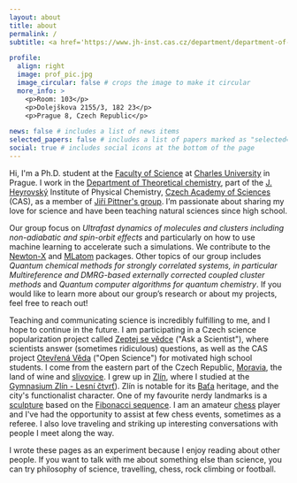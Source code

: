 ```yaml
---
layout: about
title: about
permalink: /
subtitle: <a href='https://www.jh-inst.cas.cz/department/department-of-theoretical-chemistry#department'>J. Heyrovský Institute of Physical Chemistry, Academy of Sciences of the Czech Republic</a><br><a href='https://physchem.cz/'>Department of Physical and Macromolecular Chemistry, Faculty of Sciences, Charles University</a><br> <strong>&#35; Machine Learning &#35; Nonadiabatic Molecular Dynamics &#35; Quantum Chemistry &#35; Excited States</strong>.

profile:
  align: right
  image: prof_pic.jpg
  image_circular: false # crops the image to make it circular
  more_info: >
    <p>Room: 103</p>
    <p>Dolejškova 2155/3, 182 23</p>
    <p>Prague 8, Czech Republic</p>

news: false # includes a list of news items
selected_papers: false # includes a list of papers marked as "selected={true}"
social: true # includes social icons at the bottom of the page
---
```


Hi, I'm a Ph.D. student at the [Faculty of Science](https://natur.cuni.cz/en) at [Charles University](https://en.wikipedia.org/wiki/Charles_University) in Prague. I work in the [Department of Theoretical chemistry](https://www.jh-inst.cas.cz/department/department-of-theoretical-chemistry#department), part of the [J. Heyrovský](https://en.wikipedia.org/wiki/Jaroslav_Heyrovsk%C3%BD) Institute of Physical Chemistry, [Czech Academy of Sciences](https://www.avcr.cz/en/) (CAS), as a member of [Jiří Pittner's group](https://www.jh-inst.cas.cz/~pittner/). I’m passionate about sharing my love for science and have been teaching natural sciences since high school. 

Our group focus on *Ultrafast dynamics of molecules and clusters including non-adiabatic and spin-orbit effects* and particularly on how to use machine learning to accelerate such a simulations. We contribute to the [Newton-X](https://newtonx.org/) and [MLatom](http://mlatom.com/) packages. Other topics of our group includes *Quantum chemical methods for strongly correlated systems, in particular Multireference and DMRG-based externally corrected coupled cluster methods* and *Quantum computer algorithms for quantum chemistry*.
If you would like to learn more about our group’s research  or about my projects, feel free to reach out!

Teaching and communicating science is incredibly fulfilling to me, and I hope to continue in the future.
I am participating in a Czech science popularization project called [Zeptej se vědce](https://zeptejsevedce.cz/) ("Ask a Scientist"), where scientists answer (sometimes ridiculous) questions, as well as the CAS project [Otevřená Věda](https://www.otevrenaveda.cz/cs/index.html) ("Open Science") for motivated high school students. I come from the eastern part of the Czech Republic, [Moravia](https://en.wikipedia.org/wiki/Moravia), the land of wine and [slivovice](https://en.wikipedia.org/wiki/Slivovitz). I grew up in [Zlín](https://en.wikipedia.org/wiki/Zl%C3%ADn), where I studied at the [Gymnasium Zlín - Lesní čtvrť](https://www.gymzl.cz/en/)). Zlín is notable for its [Baťa](https://en.wikipedia.org/wiki/Bata_Corporation) heritage, and the city's functionalist character. One of my favourite nerdy landmarks is a [sculpture](https://www.google.com/search?q=velk%C3%BD+fibonacci&client=firefox-b-d&sxsrf=ALiCzsZIh4h6ZRc-rxthav5tN6aC8Z3LgA:1669505332124&source=lnms&tbm=isch&sa=X&ved=2ahUKEwj8g5aCgM37AhVcSPEDHcnbAFEQ_AUoAXoECAEQAw&biw=948&bih=895&dpr=1) based on the [Fibonacci sequence](https://en.wikipedia.org/wiki/Fibonacci_number). I am an amateur [chess](https://lichess.org/@/JakeFox) player and I've had the opportunity to assist at few chess events, sometimes as a referee. I also love traveling and striking up interesting conversations with people I meet along the way.

I wrote these pages as an experiment because I enjoy reading about other people. If you want to talk with me about something else than science, you can try philosophy of science, travelling, chess, rock climbing or football.

